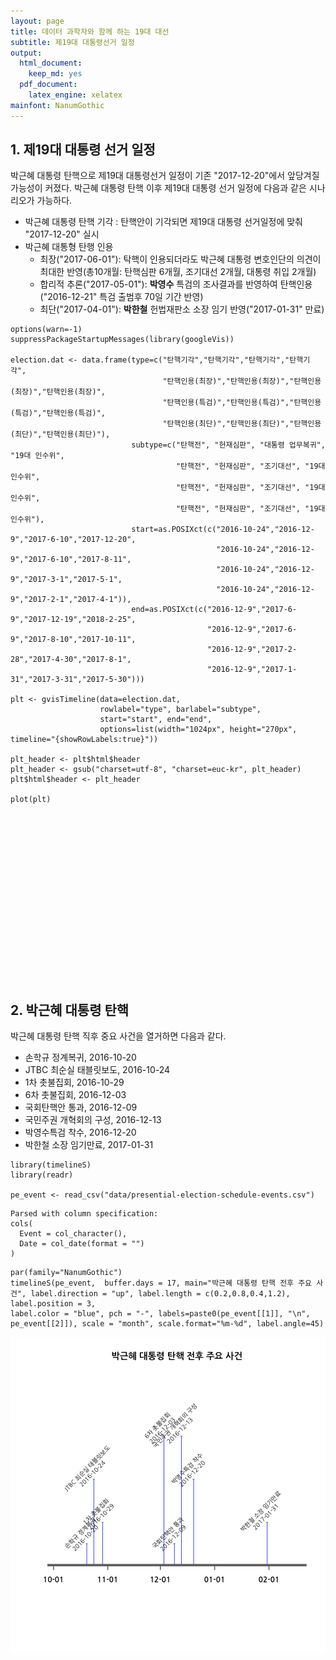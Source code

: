 ```yaml
---
layout: page
title: 데이터 과학자와 함께 하는 19대 대선
subtitle: 제19대 대통령선거 일정
output:
  html_document: 
    keep_md: yes
  pdf_document:
    latex_engine: xelatex
mainfont: NanumGothic
---
```




## 1. 제19대 대통령 선거 일정

박근혜 대통령 탄핵으로 제19대 대통령선거 일정이 기존 "2017-12-20"에서 앞당겨질 가능성이 커졌다.
박근혜 대통령 탄핵 이후 제19대 대통령 선거 일정에 다음과 같은 시나리오가 가능하다.

- 박근혜 대통령 탄핵 기각 : 탄핵안이 기각되면 제19대 대통령 선거일정에 맞춰 "2017-12-20" 실시
- 박근혜 대통형 탄행 인용 
    - 최장("2017-06-01"): 탁핵이 인용되더라도 박근혜 대통령 변호인단의 의견이 최대한 반영(총10개월: 탄핵심판 6개월, 조기대선 2개월, 대통령 취입 2개월)
    - 합리적 추론("2017-05-01"): **박영수** 특검의 조사결과를 반영하여 탄핵인용("2016-12-21" 특검 출범후 70일 기간 반영)
    - 최단("2017-04-01"): **박한철** 헌법재판소 소장 임기 반영("2017-01-31" 만료) 



~~~{.r}
options(warn=-1)
suppressPackageStartupMessages(library(googleVis))

election.dat <- data.frame(type=c("탄핵기각","탄핵기각","탄핵기각","탄핵기각",
                                  "탄핵인용(최장)","탄핵인용(최장)","탄핵인용(최장)","탄핵인용(최장)",
                                  "탄핵인용(특검)","탄핵인용(특검)","탄핵인용(특검)","탄핵인용(특검)",
                                  "탄핵인용(최단)","탄핵인용(최단)","탄핵인용(최단)","탄핵인용(최단)"),
                           subtype=c("탄핵전", "헌재심판", "대통령 업무복귀", "19대 인수위",
                                     "탄핵전", "헌재심판", "조기대선", "19대 인수위",
                                     "탄핵전", "헌재심판", "조기대선", "19대 인수위",
                                     "탄핵전", "헌재심판", "조기대선", "19대 인수위"),
                           start=as.POSIXct(c("2016-10-24","2016-12-9","2017-6-10","2017-12-20",
                                              "2016-10-24","2016-12-9","2017-6-10","2017-8-11",
                                              "2016-10-24","2016-12-9","2017-3-1","2017-5-1",
                                              "2016-10-24","2016-12-9","2017-2-1","2017-4-1")),
                           end=as.POSIXct(c("2016-12-9","2017-6-9","2017-12-19","2018-2-25",
                                            "2016-12-9","2017-6-9","2017-8-10","2017-10-11",
                                            "2016-12-9","2017-2-28","2017-4-30","2017-8-1",
                                            "2016-12-9","2017-1-31","2017-3-31","2017-5-30")))

plt <- gvisTimeline(data=election.dat,
                    rowlabel="type", barlabel="subtype",
                    start="start", end="end",
                    options=list(width="1024px", height="270px", timeline="{showRowLabels:true}"))

plt_header <- plt$html$header
plt_header <- gsub("charset=utf-8", "charset=euc-kr", plt_header)
plt$html$header <- plt_header

plot(plt)
~~~

<!-- Timeline generated in R 3.3.2 by googleVis 0.6.1 package -->
<!-- Sun Jan  1 17:07:01 2017 -->


<!-- jsHeader -->
<script type="text/javascript">
 
// jsData 
function gvisDataTimelineID26034a520677 () {
var data = new google.visualization.DataTable();
var datajson =
[
 [
"탄핵기각",
"탄핵전",
new Date(2016,9,24,0,0,0),
new Date(2016,11,9,0,0,0)
],
[
"탄핵기각",
"헌재심판",
new Date(2016,11,9,0,0,0),
new Date(2017,5,9,0,0,0)
],
[
"탄핵기각",
"대통령 업무복귀",
new Date(2017,5,10,0,0,0),
new Date(2017,11,19,0,0,0)
],
[
"탄핵기각",
"19대 인수위",
new Date(2017,11,20,0,0,0),
new Date(2018,1,25,0,0,0)
],
[
"탄핵인용(최장)",
"탄핵전",
new Date(2016,9,24,0,0,0),
new Date(2016,11,9,0,0,0)
],
[
"탄핵인용(최장)",
"헌재심판",
new Date(2016,11,9,0,0,0),
new Date(2017,5,9,0,0,0)
],
[
"탄핵인용(최장)",
"조기대선",
new Date(2017,5,10,0,0,0),
new Date(2017,7,10,0,0,0)
],
[
"탄핵인용(최장)",
"19대 인수위",
new Date(2017,7,11,0,0,0),
new Date(2017,9,11,0,0,0)
],
[
"탄핵인용(특검)",
"탄핵전",
new Date(2016,9,24,0,0,0),
new Date(2016,11,9,0,0,0)
],
[
"탄핵인용(특검)",
"헌재심판",
new Date(2016,11,9,0,0,0),
new Date(2017,1,28,0,0,0)
],
[
"탄핵인용(특검)",
"조기대선",
new Date(2017,2,1,0,0,0),
new Date(2017,3,30,0,0,0)
],
[
"탄핵인용(특검)",
"19대 인수위",
new Date(2017,4,1,0,0,0),
new Date(2017,7,1,0,0,0)
],
[
"탄핵인용(최단)",
"탄핵전",
new Date(2016,9,24,0,0,0),
new Date(2016,11,9,0,0,0)
],
[
"탄핵인용(최단)",
"헌재심판",
new Date(2016,11,9,0,0,0),
new Date(2017,0,31,0,0,0)
],
[
"탄핵인용(최단)",
"조기대선",
new Date(2017,1,1,0,0,0),
new Date(2017,2,31,0,0,0)
],
[
"탄핵인용(최단)",
"19대 인수위",
new Date(2017,3,1,0,0,0),
new Date(2017,4,30,0,0,0)
] 
];
data.addColumn('string','type');
data.addColumn('string','subtype');
data.addColumn('datetime','start');
data.addColumn('datetime','end');
data.addRows(datajson);
return(data);
}
 
// jsDrawChart
function drawChartTimelineID26034a520677() {
var data = gvisDataTimelineID26034a520677();
var options = {};
options["width"] = "1024px";
options["height"] = "270px";
options["timeline"] = {showRowLabels:true};

    var chart = new google.visualization.Timeline(
    document.getElementById('TimelineID26034a520677')
    );
    chart.draw(data,options);
    

}
  
 
// jsDisplayChart
(function() {
var pkgs = window.__gvisPackages = window.__gvisPackages || [];
var callbacks = window.__gvisCallbacks = window.__gvisCallbacks || [];
var chartid = "timeline";
  
// Manually see if chartid is in pkgs (not all browsers support Array.indexOf)
var i, newPackage = true;
for (i = 0; newPackage && i < pkgs.length; i++) {
if (pkgs[i] === chartid)
newPackage = false;
}
if (newPackage)
  pkgs.push(chartid);
  
// Add the drawChart function to the global list of callbacks
callbacks.push(drawChartTimelineID26034a520677);
})();
function displayChartTimelineID26034a520677() {
  var pkgs = window.__gvisPackages = window.__gvisPackages || [];
  var callbacks = window.__gvisCallbacks = window.__gvisCallbacks || [];
  window.clearTimeout(window.__gvisLoad);
  // The timeout is set to 100 because otherwise the container div we are
  // targeting might not be part of the document yet
  window.__gvisLoad = setTimeout(function() {
  var pkgCount = pkgs.length;
  google.load("visualization", "1", { packages:pkgs, callback: function() {
  if (pkgCount != pkgs.length) {
  // Race condition where another setTimeout call snuck in after us; if
  // that call added a package, we must not shift its callback
  return;
}
while (callbacks.length > 0)
callbacks.shift()();
} });
}, 100);
}
 
// jsFooter
</script>
 
<!-- jsChart -->  
<script type="text/javascript" src="https://www.google.com/jsapi?callback=displayChartTimelineID26034a520677"></script>
 
<!-- divChart -->
  
<div id="TimelineID26034a520677" 
  style="width: 1024px; height: 270px;">
</div>

## 2. 박근혜 대통령 탄핵 

박근혜 대통령 탄핵 직후 중요 사건을 열거하면 다음과 같다.


- 손학규 정계복귀, 2016-10-20
- JTBC 최순실 태블릿보도, 2016-10-24
- 1차 촛불집회, 2016-10-29
- 6차 촛불집회, 2016-12-03
- 국회탄핵안 통과, 2016-12-09
- 국민주권 개혁회의 구성, 2016-12-13
- 박영수특검 착수, 2016-12-20
- 박한철 소장 임기만료, 2017-01-31



~~~{.r}
library(timelineS)
library(readr)

pe_event <- read_csv("data/presential-election-schedule-events.csv")
~~~



~~~{.output}
Parsed with column specification:
cols(
  Event = col_character(),
  Date = col_date(format = "")
)

~~~



~~~{.r}
par(family="NanumGothic")
timelineS(pe_event,  buffer.days = 17, main="박근혜 대통령 탄핵 전후 주요 사건", label.direction = "up", label.length = c(0.2,0.8,0.4,1.2), label.position = 3,
label.color = "blue", pch = "-", labels=paste0(pe_event[[1]], "\n", pe_event[[2]]), scale = "month", scale.format="%m-%d", label.angle=45)
~~~

<img src="fig/presential-election-events-1.png" title="plot of chunk presential-election-events" alt="plot of chunk presential-election-events" style="display: block; margin: auto;" />

